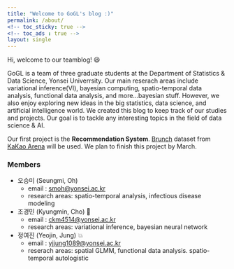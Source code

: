 ```yaml
---
title: "Welcome to GoGL's blog :)"
permalink: /about/
<!-- toc_sticky: true -->
<!-- toc_ads : true -->
layout: single
---
```



Hi, welcome to our teamblog! :laughing:

GoGL is a team of three graduate students at the Department of Statistics & Data Science, Yonsei Univerrsity. Our main reserach areas include variational inference(VI), bayesian computing, spatio-temporal data analysis, functional data analysis, and more...bayesian stuff. However, we also enjoy exploring new ideas in the big statistics, data science, and artificial intelligence world. We created this blog to keep track of our studies and projects. Our goal is to tackle any interesting topics in the field of data science & AI.

Our first project is the **Recommendation System**. [Brunch](https://brunch.co.kr/) dataset from [KaKao Arena](https://arena.kakao.com/c/6) will be used. We plan to finish this project by March. 


### Members

- 오승미 (Seungmi, Oh)
	- email : smoh@yonsei.ac.kr
    - research areas: spatio-temporal analysis, infectious disease modeling
- 조경민 (Kyungmin, Cho) :turtle:
    - email : ckm4514@yonsei.ac.kr
    - research areas: variational inference, bayesian neural network
- 정여진 (Yeojin, Jung) :collision:
    - email : yjjung1089@yonsei.ac.kr
    - reserach areas: spatial GLMM, functional data analysis. spatio-temporal autologistic

